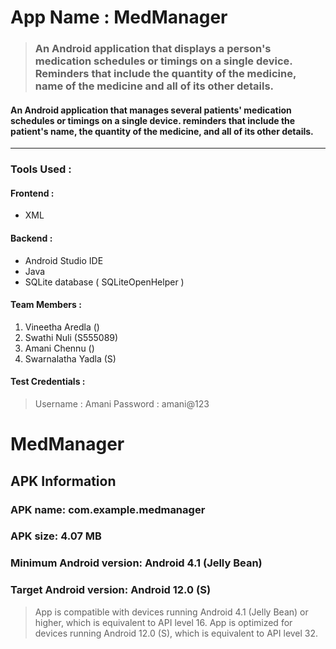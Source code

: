 # App Name : MedManager
> ### An Android application that displays a person's medication schedules or timings on a single device. Reminders that include the quantity of the medicine, name of the medicine and all of its other details.
 #### An Android application that manages several patients' medication schedules or timings on a single device. reminders that include the patient's name, the quantity of the medicine, and all of its other details.
---
### Tools Used :
#### Frontend :
  * XML
#### Backend :
  * Android Studio IDE
  * Java 
  * SQLite database ( SQLiteOpenHelper )


#### Team Members :
1. Vineetha Aredla ()
2. Swathi Nuli (S555089)
3. Amani Chennu ()
4. Swarnalatha Yadla (S)

#### Test Credentials :
> Username : Amani
> Password : amani@123

# MedManager

## APK Information

### APK name: com.example.medmanager
### APK size: 4.07 MB
### Minimum Android version: Android 4.1 (Jelly Bean)
### Target Android version: Android 12.0 (S)

> App is compatible with devices running Android 4.1 (Jelly Bean) or higher, which is equivalent to API level 16.
> App is optimized for devices running Android 12.0 (S), which is equivalent to API level 32.
